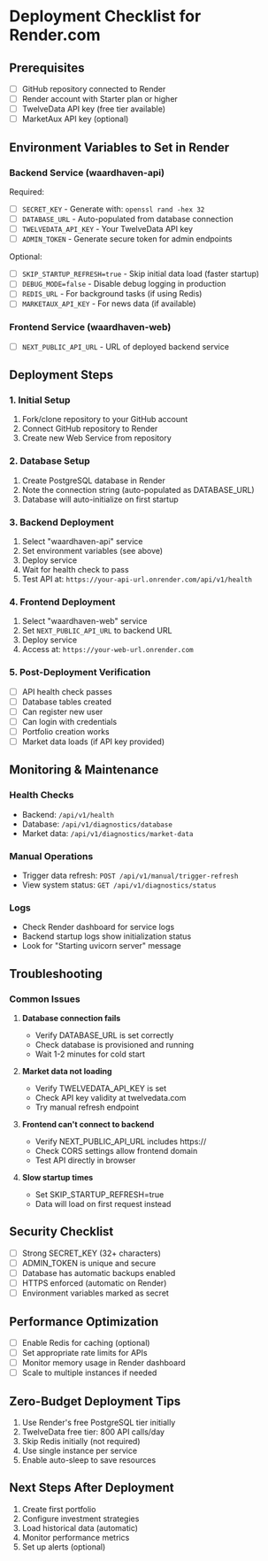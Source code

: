 # Deployment Checklist for Render.com

## Prerequisites
- [ ] GitHub repository connected to Render
- [ ] Render account with Starter plan or higher
- [ ] TwelveData API key (free tier available)
- [ ] MarketAux API key (optional)

## Environment Variables to Set in Render

### Backend Service (waardhaven-api)
Required:
- [ ] `SECRET_KEY` - Generate with: `openssl rand -hex 32`
- [ ] `DATABASE_URL` - Auto-populated from database connection
- [ ] `TWELVEDATA_API_KEY` - Your TwelveData API key
- [ ] `ADMIN_TOKEN` - Generate secure token for admin endpoints

Optional:
- [ ] `SKIP_STARTUP_REFRESH=true` - Skip initial data load (faster startup)
- [ ] `DEBUG_MODE=false` - Disable debug logging in production
- [ ] `REDIS_URL` - For background tasks (if using Redis)
- [ ] `MARKETAUX_API_KEY` - For news data (if available)

### Frontend Service (waardhaven-web)
- [ ] `NEXT_PUBLIC_API_URL` - URL of deployed backend service

## Deployment Steps

### 1. Initial Setup
1. Fork/clone repository to your GitHub account
2. Connect GitHub repository to Render
3. Create new Web Service from repository

### 2. Database Setup
1. Create PostgreSQL database in Render
2. Note the connection string (auto-populated as DATABASE_URL)
3. Database will auto-initialize on first startup

### 3. Backend Deployment
1. Select "waardhaven-api" service
2. Set environment variables (see above)
3. Deploy service
4. Wait for health check to pass
5. Test API at: `https://your-api-url.onrender.com/api/v1/health`

### 4. Frontend Deployment
1. Select "waardhaven-web" service
2. Set `NEXT_PUBLIC_API_URL` to backend URL
3. Deploy service
4. Access at: `https://your-web-url.onrender.com`

### 5. Post-Deployment Verification
- [ ] API health check passes
- [ ] Database tables created
- [ ] Can register new user
- [ ] Can login with credentials
- [ ] Portfolio creation works
- [ ] Market data loads (if API key provided)

## Monitoring & Maintenance

### Health Checks
- Backend: `/api/v1/health`
- Database: `/api/v1/diagnostics/database`
- Market data: `/api/v1/diagnostics/market-data`

### Manual Operations
- Trigger data refresh: `POST /api/v1/manual/trigger-refresh`
- View system status: `GET /api/v1/diagnostics/status`

### Logs
- Check Render dashboard for service logs
- Backend startup logs show initialization status
- Look for "Starting uvicorn server" message

## Troubleshooting

### Common Issues

1. **Database connection fails**
   - Verify DATABASE_URL is set correctly
   - Check database is provisioned and running
   - Wait 1-2 minutes for cold start

2. **Market data not loading**
   - Verify TWELVEDATA_API_KEY is set
   - Check API key validity at twelvedata.com
   - Try manual refresh endpoint

3. **Frontend can't connect to backend**
   - Verify NEXT_PUBLIC_API_URL includes https://
   - Check CORS settings allow frontend domain
   - Test API directly in browser

4. **Slow startup times**
   - Set SKIP_STARTUP_REFRESH=true
   - Data will load on first request instead

## Security Checklist
- [ ] Strong SECRET_KEY (32+ characters)
- [ ] ADMIN_TOKEN is unique and secure
- [ ] Database has automatic backups enabled
- [ ] HTTPS enforced (automatic on Render)
- [ ] Environment variables marked as secret

## Performance Optimization
- [ ] Enable Redis for caching (optional)
- [ ] Set appropriate rate limits for APIs
- [ ] Monitor memory usage in Render dashboard
- [ ] Scale to multiple instances if needed

## Zero-Budget Deployment Tips
1. Use Render's free PostgreSQL tier initially
2. TwelveData free tier: 800 API calls/day
3. Skip Redis initially (not required)
4. Use single instance per service
5. Enable auto-sleep to save resources

## Next Steps After Deployment
1. Create first portfolio
2. Configure investment strategies
3. Load historical data (automatic)
4. Monitor performance metrics
5. Set up alerts (optional)